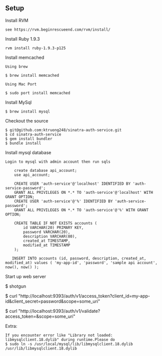 Setup
-----

Install RVM

    see https://rvm.beginrescueend.com/rvm/install/

Install Ruby 1.9.3

    rvm install ruby-1.9.3-p125

Install memcached

    Using brew

    $ brew install memcached

    Using Mac Port

    $ sudo port install memcached

Install MySql

    $ brew install mysql

Checkout the source

    $ git@github.com:ktruong248/sinatra-auth-service.git
    $ cd sinatra-auth-service
    $ gem install bundler
    $ bundle install

Install mysql database

    Login to mysql with admin account then run sqls

        create database api_account;
        use api_account;

        CREATE USER 'auth-service'@'localhost' IDENTIFIED BY 'auth-service-password';
        GRANT ALL PRIVILEGES ON *.* TO 'auth-service'@'localhost' WITH GRANT OPTION;
        CREATE USER 'auth-service'@'%' IDENTIFIED BY 'auth-service-password';
        GRANT ALL PRIVILEGES ON *.* TO 'auth-service'@'%' WITH GRANT OPTION;

        CREATE TABLE IF NOT EXISTS accounts (
            id VARCHAR(20) PRIMARY KEY,
            password VARCHAR(20),
            description VARCHAR(80),
            created_at TIMESTAMP,
            modified_at TIMESTAMP
        );

       INSERT INTO accounts (id, password, description, created_at, modified_at) values ( 'my-app-id', 'password', 'sample api account', now(), now() );

Start up web server

  $ shotgun

$ curl "http://localhost:9393/auth/v1/access_token?client_id=my-app-id&client_secret=password&scope=some_uri"

$ curl "http://localhost:9393/auth/v1/validate?access_token=<token return from above command>&scope=some_uri"

Extra:

    If you encounter error like "Library not loaded: libmysqlclient.18.dylib" during runtime.Please do
    $ sudo ln -s /usr/local/mysql/lib/libmysqlclient.18.dylib /usr/lib/libmysqlclient.18.dylib